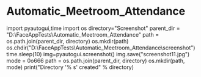# Automatic_Meetroom_Attendance
import pyautogui,time
import os
directory="Screenshot"
parent_dir = "D:\FaceAppTests\Automatic_Meetroom_Attendance"
path = os.path.join(parent_dir, directory)
os.mkdir(path)
os.chdir("D:\FaceAppTests\Automatic_Meetroom_Attendance\screenshot")
time.sleep(10)
img=pyautogui.screenshot()
img.save("screenshot11.jpg")
mode = 0o666
path = os.path.join(parent_dir, directory)
os.mkdir(path, mode)
print("Directory '% s' created" % directory)

